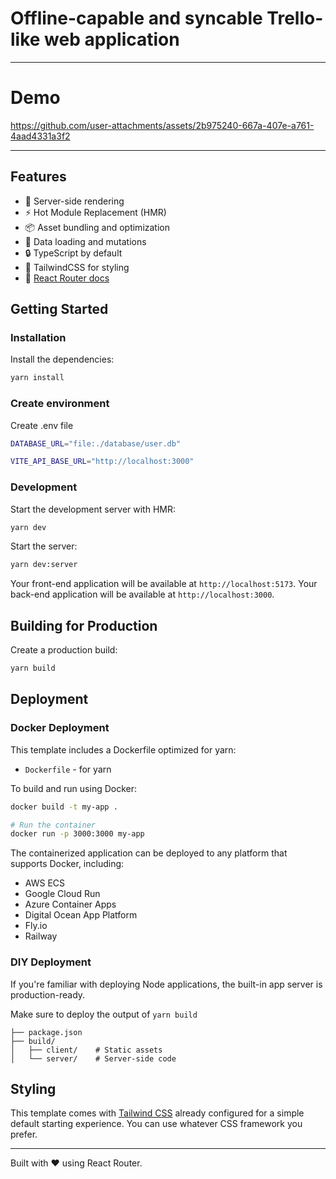 # Offline-capable and syncable Trello-like web application 

---
# Demo

https://github.com/user-attachments/assets/2b975240-667a-407e-a761-4aad4331a3f2

---

## Features

- 🚀 Server-side rendering
- ⚡️ Hot Module Replacement (HMR)
- 📦 Asset bundling and optimization
- 🔄 Data loading and mutations
- 🔒 TypeScript by default
- 🎉 TailwindCSS for styling
- 📖 [React Router docs](https://reactrouter.com/)

## Getting Started

### Installation

Install the dependencies:

```bash
yarn install
```

### Create environment
Create .env file
```bash
DATABASE_URL="file:./database/user.db"

VITE_API_BASE_URL="http://localhost:3000"
```

### Development

Start the development server with HMR:

```bash
yarn dev
```

Start the server:

```bash
yarn dev:server
```

Your front-end application will be available at `http://localhost:5173`.
Your back-end application will be available at `http://localhost:3000`.

## Building for Production

Create a production build:

```bash
yarn build
```

## Deployment

### Docker Deployment

This template includes a Dockerfile optimized for yarn:

- `Dockerfile` - for yarn

To build and run using Docker:

```bash
docker build -t my-app .

# Run the container
docker run -p 3000:3000 my-app
```

The containerized application can be deployed to any platform that supports Docker, including:

- AWS ECS
- Google Cloud Run
- Azure Container Apps
- Digital Ocean App Platform
- Fly.io
- Railway

### DIY Deployment

If you're familiar with deploying Node applications, the built-in app server is production-ready.

Make sure to deploy the output of `yarn build`

```
├── package.json
├── build/
│   ├── client/    # Static assets
│   └── server/    # Server-side code
```

## Styling

This template comes with [Tailwind CSS](https://tailwindcss.com/) already configured for a simple default starting experience. You can use whatever CSS framework you prefer.

---

Built with ❤️ using React Router.
